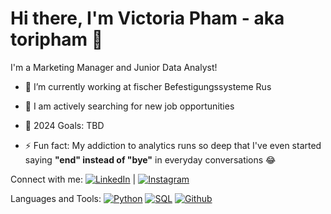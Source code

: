 # Hi there, I'm Victoria Pham - aka toripham 👋

I'm a Marketing Manager and Junior Data Analyst!

- 👷 I’m currently working at fischer Befestigungssysteme Rus
  
- 🌱 I am actively searching for new job opportunities
  
- 🥅 2024 Goals: TBD

- ⚡️ Fun fact: My addiction to analytics runs so deep that I've even started saying **"end" instead of "bye"** in everyday conversations 😂

Connect with me:
[![LinkedIn](https://img.shields.io/badge/-LinkedIn-blue)](link-to-your-linkedin-profile) | [![Instagram](https://img.shields.io/badge/-Instagram-pink)](https://www.instagram.com/victoripham/?hl=ru)

Languages and Tools:
[![Python](https://img.shields.io/badge/-Python-blue?style=for-the-badge&logo=python)](#) 
[![SQL](https://img.shields.io/badge/-SQL-yellow?style=for-the-badge&logo=sql)](#) 
[![Github](https://img.shields.io/badge/-Github-black?style=for-the-badge&logo=github)](#)
